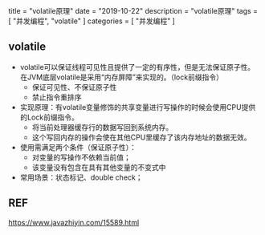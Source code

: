title = "volatile原理"
date = "2019-10-22"
description = "volatile原理"
tags = [
    "并发编程",
    "volatile"
]
categories = [
    "并发编程"
]

## volatile

- volatile可以保证线程可见性且提供了一定的有序性，但是无法保证原子性。在JVM底层volatile是采用“内存屏障”来实现的。（lock前缀指令）
  - 保证可见性、不保证原子性
  - 禁止指令重排序
- 实现原理：有volatile变量修饰的共享变量进行写操作的时候会使用CPU提供的Lock前缀指令。
  - 将当前处理器缓存行的数据写回到系统内存。
  - 这个写回内存的操作会使在其他CPU里缓存了该内存地址的数据无效。
- 使用需满足两个条件（保证原子性）：
  - 对变量的写操作不依赖当前值；
  - 该变量没有包含在具有其他变量的不变式中
- 常用场景：状态标记、double check；

## REF

https://www.javazhiyin.com/15589.html


